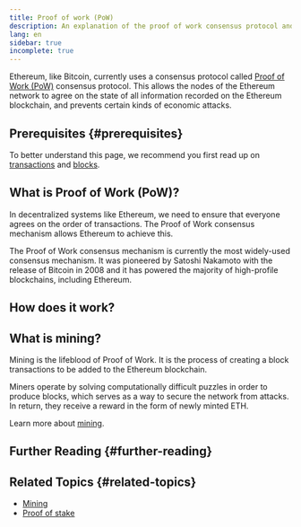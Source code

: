 ```yaml
---
title: Proof of work (PoW)
description: An explanation of the proof of work consensus protocol and its role in Ethereum.
lang: en
sidebar: true
incomplete: true
---
```


Ethereum, like Bitcoin, currently uses a consensus protocol called [Proof of Work (PoW)](https://en.wikipedia.org/wiki/Proof_of_work) consensus protocol. This allows the nodes of the Ethereum network to agree on the state of all information recorded on the Ethereum blockchain, and prevents certain kinds of economic attacks.

## Prerequisites {#prerequisites}

To better understand this page, we recommend you first read up on [transactions](/en/developers/docs/transactions/) and [blocks](/en/developers/docs/blocks/).

## What is Proof of Work (PoW)?

In decentralized systems like Ethereum, we need to ensure that everyone agrees on the order of transactions. The Proof of Work consensus mechanism allows Ethereum to achieve this.

The Proof of Work consensus mechanism is currently the most widely-used consensus mechanism. It was pioneered by Satoshi Nakamoto with the release of Bitcoin in 2008 and it has powered the majority of high-profile blockchains, including Ethereum.

## How does it work?

<!-- TODO how does it work -->

## What is mining?

Mining is the lifeblood of Proof of Work. It is the process of creating a block transactions to be added to the Ethereum blockchain.

Miners operate by solving computationally difficult puzzles in order to produce blocks, which serves as a way to secure the network from attacks. In return, they receive a reward in the form of newly minted ETH.

Learn more about [mining](/developers/docs/consensus-mechanisms/pow/mining/).

## Further Reading {#further-reading}

<!-- TODO -->

## Related Topics {#related-topics}

- [Mining](/developers/docs/consensus-mechanisms/pow/mining/)
- [Proof of stake](/developers/docs/consensus-mechanisms/pos/)
